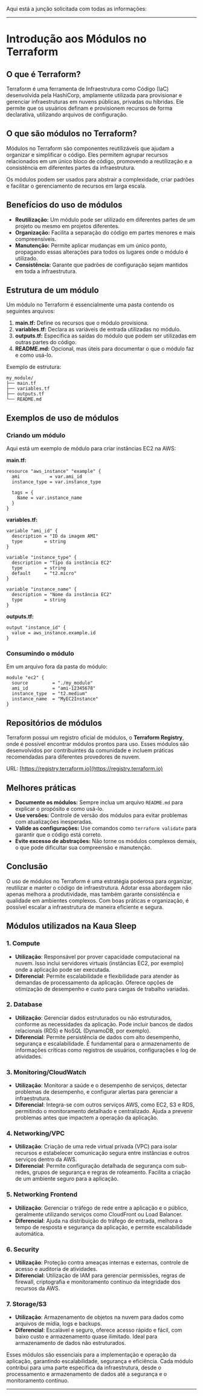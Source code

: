 Aqui está a junção solicitada com todas as informações:

---

# Introdução aos Módulos no Terraform

## O que é Terraform?
Terraform é uma ferramenta de Infraestrutura como Código (IaC) desenvolvida pela HashiCorp, amplamente utilizada para provisionar e gerenciar infraestruturas em nuvens públicas, privadas ou híbridas. Ele permite que os usuários definam e provisionem recursos de forma declarativa, utilizando arquivos de configuração.

## O que são módulos no Terraform?
Módulos no Terraform são componentes reutilizáveis que ajudam a organizar e simplificar o código. Eles permitem agrupar recursos relacionados em um único bloco de código, promovendo a reutilização e a consistência em diferentes partes da infraestrutura.

Os módulos podem ser usados para abstrair a complexidade, criar padrões e facilitar o gerenciamento de recursos em larga escala.

## Benefícios do uso de módulos
- **Reutilização:** Um módulo pode ser utilizado em diferentes partes de um projeto ou mesmo em projetos diferentes.
- **Organização:** Facilita a separação do código em partes menores e mais compreensíveis.
- **Manutenção:** Permite aplicar mudanças em um único ponto, propagando essas alterações para todos os lugares onde o módulo é utilizado.
- **Consistência:** Garante que padrões de configuração sejam mantidos em toda a infraestrutura.

## Estrutura de um módulo
Um módulo no Terraform é essencialmente uma pasta contendo os seguintes arquivos:

1. **main.tf:** Define os recursos que o módulo provisiona.
2. **variables.tf:** Declara as variáveis de entrada utilizadas no módulo.
3. **outputs.tf:** Especifica as saídas do módulo que podem ser utilizadas em outras partes do código.
4. **README.md:** Opcional, mas úteis para documentar o que o módulo faz e como usá-lo.

Exemplo de estrutura:
```
my_module/
├── main.tf
├── variables.tf
├── outputs.tf
└── README.md
```

## Exemplos de uso de módulos

### Criando um módulo
Aqui está um exemplo de módulo para criar instâncias EC2 na AWS:

**main.tf:**
```hcl
resource "aws_instance" "example" {
  ami           = var.ami_id
  instance_type = var.instance_type

  tags = {
    Name = var.instance_name
  }
}
```

**variables.tf:**
```hcl
variable "ami_id" {
  description = "ID da imagem AMI"
  type        = string
}

variable "instance_type" {
  description = "Tipo da instância EC2"
  type        = string
  default     = "t2.micro"
}

variable "instance_name" {
  description = "Nome da instância EC2"
  type        = string
}
```

**outputs.tf:**
```hcl
output "instance_id" {
  value = aws_instance.example.id
}
```

### Consumindo o módulo
Em um arquivo fora da pasta do módulo:

```hcl
module "ec2" {
  source         = "./my_module"
  ami_id         = "ami-12345678"
  instance_type  = "t2.medium"
  instance_name  = "MyEC2Instance"
}
```

## Repositórios de módulos
Terraform possui um registro oficial de módulos, o **Terraform Registry**, onde é possível encontrar módulos prontos para uso. Esses módulos são desenvolvidos por contribuintes da comunidade e incluem práticas recomendadas para diferentes provedores de nuvem.

URL: [https://registry.terraform.io](https://registry.terraform.io)

## Melhores práticas
- **Documente os módulos:** Sempre inclua um arquivo `README.md` para explicar o propósito e como usá-lo.
- **Use versões:** Controle de versão dos módulos para evitar problemas com atualizações inesperadas.
- **Valide as configurações:** Use comandos como `terraform validate` para garantir que o código está correto.
- **Evite excesso de abstrações:** Não torne os módulos complexos demais, o que pode dificultar sua compreensão e manutenção.

## Conclusão
O uso de módulos no Terraform é uma estratégia poderosa para organizar, reutilizar e manter o código de infraestrutura. Adotar essa abordagem não apenas melhora a produtividade, mas também garante consistência e qualidade em ambientes complexos. Com boas práticas e organização, é possível escalar a infraestrutura de maneira eficiente e segura.

## Módulos utilizados na Kaua Sleep

### 1. **Compute**
- **Utilização**: Responsável por prover capacidade computacional na nuvem. Isso inclui servidores virtuais (instâncias EC2, por exemplo) onde a aplicação pode ser executada.
- **Diferencial**: Permite escalabilidade e flexibilidade para atender às demandas de processamento da aplicação. Oferece opções de otimização de desempenho e custo para cargas de trabalho variadas.

### 2. **Database**
- **Utilização**: Gerenciar dados estruturados ou não estruturados, conforme as necessidades da aplicação. Pode incluir bancos de dados relacionais (RDS) e NoSQL (DynamoDB, por exemplo).
- **Diferencial**: Permite persistência de dados com alto desempenho, segurança e escalabilidade. É fundamental para o armazenamento de informações críticas como registros de usuários, configurações e log de atividades.

### 3. **Monitoring/CloudWatch**
- **Utilização**: Monitorar a saúde e o desempenho de serviços, detectar problemas de desempenho, e configurar alertas para gerenciar a infraestrutura.
- **Diferencial**: Integra-se com outros serviços AWS, como EC2, S3 e RDS, permitindo o monitoramento detalhado e centralizado. Ajuda a prevenir problemas antes que impactem a operação da aplicação.

### 4. **Networking/VPC**
- **Utilização**: Criação de uma rede virtual privada (VPC) para isolar recursos e estabelecer comunicação segura entre instâncias e outros serviços dentro da AWS.
- **Diferencial**: Permite configuração detalhada de segurança com sub-redes, grupos de segurança e regras de roteamento. Facilita a criação de um ambiente seguro para a aplicação.

### 5. **Networking Frontend**
- **Utilização**: Gerenciar o tráfego de rede entre a aplicação e o público, geralmente utilizando serviços como CloudFront ou Load Balancer.
- **Diferencial**: Ajuda na distribuição do tráfego de entrada, melhora o tempo de resposta e segurança da aplicação, e permite escalabilidade automática.

### 6. **Security**
- **Utilização**: Proteção contra ameaças internas e externas, controle de acesso e auditoria de atividades.
- **Diferencial**: Utilização de IAM para gerenciar permissões, regras de firewall, criptografia e monitoramento contínuo da integridade dos recursos da AWS.

### 7. **Storage/S3**
- **Utilização**: Armazenamento de objetos na nuvem para dados como arquivos de mídia, logs e backups.
- **Diferencial**: Escalável e seguro, oferece acesso rápido e fácil, com baixo custo e armazenamento quase ilimitado. Ideal para armazenamento de dados não estruturados.

Esses módulos são essenciais para a implementação e operação da aplicação, garantindo escalabilidade, segurança e eficiência. Cada módulo contribui para uma parte específica da infraestrutura, desde o processamento e armazenamento de dados até a segurança e o monitoramento contínuo.

---

